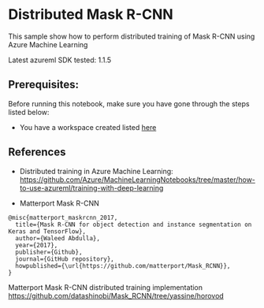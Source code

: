 # Distributed Mask R-CNN 

This sample show how to perform distributed training of Mask R-CNN using  Azure Machine Learning 

Latest azureml SDK tested: 1.1.5


## Prerequisites:

Before running this notebook, make sure you have gone through the steps listed below:

- You have a workspace created listed [here](https://docs.microsoft.com/en-us/azure/machine-learning/service/quickstart-get-started ) 

## References

- Distributed training in Azure Machine Learning:  https://github.com/Azure/MachineLearningNotebooks/tree/master/how-to-use-azureml/training-with-deep-learning

- Matterport Mask R-CNN 
```
@misc{matterport_maskrcnn_2017,
  title={Mask R-CNN for object detection and instance segmentation on Keras and TensorFlow},
  author={Waleed Abdulla},
  year={2017},
  publisher={Github},
  journal={GitHub repository},
  howpublished={\url{https://github.com/matterport/Mask_RCNN}},
}
```
Matterport Mask R-CNN distributed training implementation
https://github.com/datashinobi/Mask_RCNN/tree/yassine/horovod